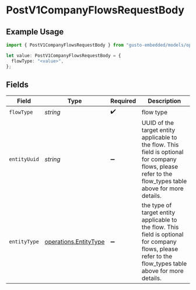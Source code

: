 # PostV1CompanyFlowsRequestBody

## Example Usage

```typescript
import { PostV1CompanyFlowsRequestBody } from "gusto-embedded/models/operations";

let value: PostV1CompanyFlowsRequestBody = {
  flowType: "<value>",
};
```

## Fields

| Field                                                                                                                                                    | Type                                                                                                                                                     | Required                                                                                                                                                 | Description                                                                                                                                              |
| -------------------------------------------------------------------------------------------------------------------------------------------------------- | -------------------------------------------------------------------------------------------------------------------------------------------------------- | -------------------------------------------------------------------------------------------------------------------------------------------------------- | -------------------------------------------------------------------------------------------------------------------------------------------------------- |
| `flowType`                                                                                                                                               | *string*                                                                                                                                                 | :heavy_check_mark:                                                                                                                                       | flow type                                                                                                                                                |
| `entityUuid`                                                                                                                                             | *string*                                                                                                                                                 | :heavy_minus_sign:                                                                                                                                       | UUID of the target entity applicable to the flow. This field is optional for company flows, please refer to the flow_types table above for more details. |
| `entityType`                                                                                                                                             | [operations.EntityType](../../models/operations/entitytype.md)                                                                                           | :heavy_minus_sign:                                                                                                                                       | the type of target entity applicable to the flow. This field is optional for company flows, please refer to the flow_types table above for more details. |